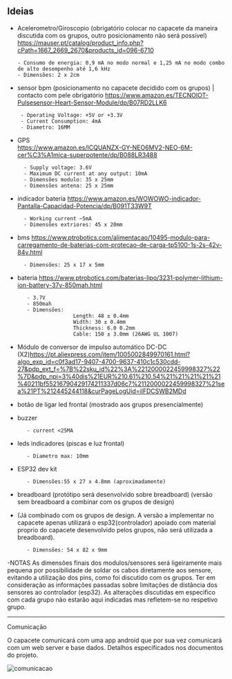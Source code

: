 ## Ideias

- Acelerometro/Giroscopio (obrigatório colocar no capacete da maneira discutida com os grupos, outro posicionamento não será possivel)
https://mauser.pt/catalog/product_info.php?cPath=1667_2669_2670&products_id=096-6710 

      - Consumo de energia: 0,9 mA no modo normal e 1,25 mA no modo combo de alto desempenho até 1,6 kHz
      - Dimensões: 2 x 2cm	 		

- sensor bpm (posicionamento no capacete decidido com os grupos) | contacto com pele obrigatório
https://www.amazon.es/TECNOIOT-Pulsesensor-Heart-Sensor-Module/dp/B07RD2LLK6	

       - Operating Voltage: +5V or +3.3V
       - Current Consumption: 4mA
       - Diametro: 16MM
       
- GPS	
https://www.amazon.es/ICQUANZX-GY-NEO6MV2-NEO-6M-cer%C3%A1mica-superpotente/dp/B088LR3488

        - Supply voltage: 3.6V
        - Maximum DC current at any output: 10mA
        - Dimensões modulo: 35 x 25mm
        - Dimensões antena: 25 x 25mm

- indicador bateria	
https://www.amazon.es/WOWOWO-indicador-Pantalla-Capacidad-Potencia/dp/B091T33W9T

        - Working current ~5mA
        - Dimensões extriores: 45 x 20mm

- bms
https://www.ptrobotics.com/alimentacao/10495-modulo-para-carregamento-de-baterias-com-protecao-de-carga-tp5100-1s-2s-42v-84v.html		

        - Dimensões: 25 x 17 x 5mm

- bateria
https://www.ptrobotics.com/baterias-lipo/3231-polymer-lithium-ion-battery-37v-850mah.html	

         - 3.7V
         - 850mah
         - Dimensões:
                        Length: 48 ± 0.4mm
                        Width: 30 ± 0.4mm
                        Thickness: 6.0 0.2mm
                        Cable: 150 ± 3.0mm (26AWG UL 1007)

- Módulo de conversor de impulso automático DC-DC (X2)https://pt.aliexpress.com/item/1005002849970161.html?algo_exp_id=c0f3ad17-9407-4700-9637-410c1c530cdd-27&pdp_ext_f=%7B%22sku_id%22%3A%2212000022459998327%22%7D&pdp_npi=3%40dis%21EUR%210.61%210.54%21%21%21%21%21%40211bf55216790429174211337d06c7%2112000022459998327%21sea%21PT%212445244118&curPageLogUid=ilFDCSWB2MDd

- botão de ligar led frontal (mostrado aos grupos presencialmente)

- buzzer

         - current <25MA

- leds indicadores (piscas e luz frontal)

         - Diametro max: 10mm

- ESP32 dev kit

         - Dimensões:55 x 27 x 4.8mm (aproximadamente)

- breadboard (protótipo será desenvolvido sobre breadboard) (versão sem breadboard a combinar com os grupos de design)
- (Já combinado com os grupos de design. A versão a implementar no capacete apenas utilizará o esp32(controlador) apoiado com material proprio do capacete desenvolvido pelos grupos, não será utilizada a breadboard).

         - Dimensões: 54 x 82 x 9mm

-NOTAS
      As dimensões finais dos modulos/sensores será ligeiramente mais pequena por possibilidade de soldar os cabos diretamente aos sensore, evitando a utilização dos pins, como foi discutido com os grupos.
      Ter em consideração as informações passadas sobre limitações de distância dos sensores ao controlador (esp32).
      As alterações discutidas em especifico com cada grupo não estarão aqui indicadas mas refletem-se no respetivo grupo.
      


-------

Comunicação

O capacete comunicará com uma app android que por sua vez comunicará com um web server e base dados.
Detalhos especificados nos documentos do projeto.


![comunicacao](https://user-images.githubusercontent.com/75837129/225879553-e34f789d-0b10-48fb-9bc0-35992ba3a628.jpeg)




